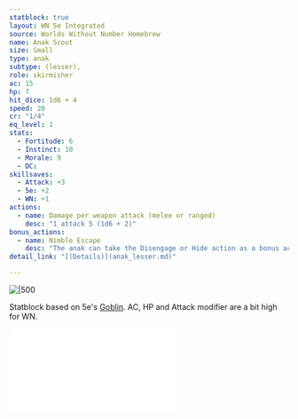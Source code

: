```yaml
---
statblock: true
layout: WN 5e Integrated
source: Worlds Without Number Homebrew
name: Anak Scout
size: Small
type: anak
subtype: (lesser),
role: skirmisher
ac: 15
hp: 7
hit_dice: 1d6 + 4
speed: 20
cr: "1/4"
eq_level: 1
stats:
  - Fortitude: 6
  - Instinct: 10
  - Morale: 9
  - DC: 
skillsaves:
  - Attack: +3
  - 5e: +2
  - WN: +1
actions:
  - name: Damage per weapon attack (melee or ranged)
    desc: "1 attack 5 (1d6 + 2)"
bonus_actions:
  - name: Nimble Escape
    desc: "The anak can take the Disengage or Hide action as a bonus action on each of its turns."
detail_link: "[(Details)](anak_lesser.md)"

---
```


![|500](https://i.imgur.com/LQsAavW.png)

Statblock based on 5e's [Goblin](https://5e.tools/bestiary.html#goblin_mm).  AC, HP and Attack modifier are a bit high for WN.

![Anak](../campaign/context/cultures.md#Anak)
